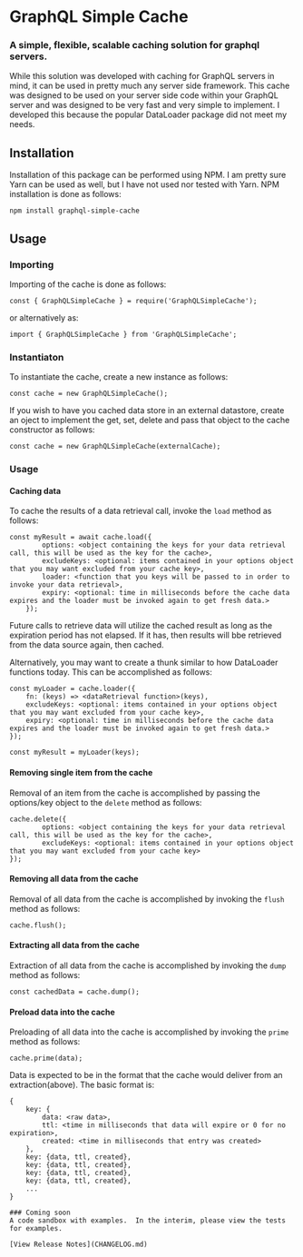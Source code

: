 # GraphQL Simple Cache
### A simple, flexible, scalable caching solution for graphql servers.

While this solution was developed with caching for GraphQL servers in mind, it can be used in pretty much any server side framework.  This cache was designed to be used on your server side code within your GraphQL server and was designed to be very fast and very simple to implement.  I developed this because the popular DataLoader package did not meet my needs.

## Installation

Installation of this package can be performed using NPM.  I am pretty sure Yarn can be used as well, but I have not used nor tested with Yarn.  NPM installation is done as follows:
```
npm install graphql-simple-cache
```

## Usage

### Importing

Importing of the cache is done as follows:
```
const { GraphQLSimpleCache } = require('GraphQLSimpleCache');
```
or alternatively as:
```
import { GraphQLSimpleCache } from 'GraphQLSimpleCache';
```

### Instantiaton

To instantiate the cache, create a new instance as follows:
```
const cache = new GraphQLSimpleCache();
```
If you wish to have you cached data store in an external datastore, create an oject to implement the get, set, delete and pass that object to the cache constructor as follows:
```
const cache = new GraphQLSimpleCache(externalCache);
```

### Usage

#### Caching data
To cache the results of a data retrieval call, invoke the `load` method as follows:
```
const myResult = await cache.load({
        options: <object containing the keys for your data retrieval call, this will be used as the key for the cache>,
        excludeKeys: <optional: items contained in your options object that you may want excluded from your cache key>,
        loader: <function that you keys will be passed to in order to invoke your data retrieval>,
        expiry: <optional: time in milliseconds before the cache data expires and the loader must be invoked again to get fresh data.>
    });
```
Future calls to retrieve data will utilize the cached result as long as the expiration period has not elapsed.  If it has, then results will bbe retrieved from the data source again, then cached.

Alternatively, you may want to create a thunk similar to how DataLoader functions today.  This can be accomplished as follows:
```
const myLoader = cache.loader({
    fn: (keys) => <dataRetrieval function>(keys),
    excludeKeys: <optional: items contained in your options object that you may want excluded from your cache key>,
    expiry: <optional: time in milliseconds before the cache data expires and the loader must be invoked again to get fresh data.>
});

const myResult = myLoader(keys);
```

#### Removing single item from the cache
Removal of an item from the cache is accomplished by passing the options/key object to the `delete` method as follows:
```
cache.delete({
        options: <object containing the keys for your data retrieval call, this will be used as the key for the cache>,
        excludeKeys: <optional: items contained in your options object that you may want excluded from your cache key>
});
```

#### Removing all data from the cache
Removal of all data from the cache is accomplished by invoking the `flush` method as follows:
```
cache.flush();
```

#### Extracting all data from the cache
Extraction of all data from the cache is accomplished by invoking the `dump` method as follows:
```
const cachedData = cache.dump();
```

#### Preload data into the cache
Preloading of all data into the cache is accomplished by invoking the `prime` method as follows:
```
cache.prime(data);
```
Data is expected to be in the format that the cache would deliver from an extraction(above).  The basic format is:
```
{
    key: { 
        data: <raw data>, 
        ttl: <time in milliseconds that data will expire or 0 for no expiration>, 
        created: <time in milliseconds that entry was created>
    },
    key: {data, ttl, created},
    key: {data, ttl, created},
    key: {data, ttl, created},
    key: {data, ttl, created},
    ...
}

### Coming soon
A code sandbox with examples.  In the interim, please view the tests for examples.

[View Release Notes](CHANGELOG.md)
